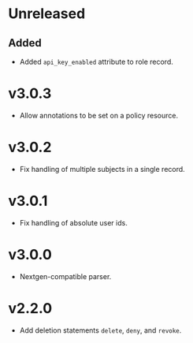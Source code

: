 # Unreleased

## Added

* Added `api_key_enabled` attribute to role record.

# v3.0.3
* Allow annotations to be set on a policy resource.

# v3.0.2

* Fix handling of multiple subjects in a single record.

# v3.0.1

* Fix handling of absolute user ids.

# v3.0.0

* Nextgen-compatible parser.

# v2.2.0

* Add deletion statements `delete`, `deny`, and `revoke`.


